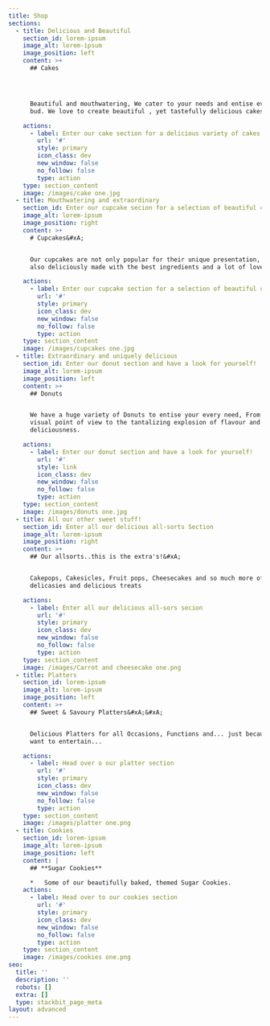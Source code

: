 ```yaml
---
title: Shop
sections:
  - title: Delicious and Beautiful
    section_id: lorem-ipsum
    image_alt: lorem-ipsum
    image_position: left
    content: >+
      ## Cakes




      Beautiful and mouthwatering, We cater to your needs and entise every taste
      bud. We love to create beautiful , yet tastefully delicious cakes!

    actions:
      - label: Enter our cake section for a delicious variety of cakes
        url: '#'
        style: primary
        icon_class: dev
        new_window: false
        no_follow: false
        type: action
    type: section_content
    image: /images/cake one.jpg
  - title: Mouthwatering and extraordinary
    section_id: Enter our cupcake secion for a selection of beautiful cupcakes
    image_alt: lorem-ipsum
    image_position: right
    content: >+
      # Cupcakes&#xA;


      Our cupcakes are not only popular for their unique presentation, they are
      also deliciously made with the best ingredients and a lot of love.

    actions:
      - label: Enter our cupcake section for a selection of beautiful cupcakes
        url: '#'
        style: primary
        icon_class: dev
        new_window: false
        no_follow: false
        type: action
    type: section_content
    image: /images/cupcakes one.jpg
  - title: Extraordinary and uniquely delicious
    section_id: Enter our donut section and have a look for yourself!
    image_alt: lorem-ipsum
    image_position: left
    content: >+
      ## Donuts


      We have a huge variety of Donuts to entise your every need, From the
      visual point of view to the tantalizing explosion of flavour and
      deliciousness.

    actions:
      - label: Enter our donut section and have a look for yourself!
        url: '#'
        style: link
        icon_class: dev
        new_window: false
        no_follow: false
        type: action
    type: section_content
    image: /images/donuts one.jpg
  - title: All our other sweet stuff!
    section_id: Enter all our delicious all-sorts Section
    image_alt: lorem-ipsum
    image_position: right
    content: >+
      ## Our allsorts..this is the extra's!&#xA;


      Cakepops, Cakesicles, Fruit pops, Cheesecakes and so much more of our
      delicasies and delicious treats

    actions:
      - label: Enter all our delicious all-sors secion
        url: '#'
        style: primary
        icon_class: dev
        new_window: false
        no_follow: false
        type: action
    type: section_content
    image: /images/Carrot and cheesecake one.png
  - title: Platters
    section_id: lorem-ipsum
    image_alt: lorem-ipsum
    image_position: left
    content: >+
      ## Sweet & Savoury Platters&#xA;&#xA;


      Delicious Platters for all Occasions, Functions and... just because you
      want to entertain...

    actions:
      - label: Head over o our platter section
        url: '#'
        style: primary
        icon_class: dev
        new_window: false
        no_follow: false
        type: action
    type: section_content
    image: /images/platter one.png
  - title: Cookies
    section_id: lorem-ipsum
    image_alt: lorem-ipsum
    image_position: left
    content: |
      ## **Sugar Cookies**

      *   Some of our beautifully baked, themed Sugar Cookies.
    actions:
      - label: Head over to our cookies section
        url: '#'
        style: primary
        icon_class: dev
        new_window: false
        no_follow: false
        type: action
    type: section_content
    image: /images/cookies one.png
seo:
  title: ''
  description: ''
  robots: []
  extra: []
  type: stackbit_page_meta
layout: advanced
---
```

